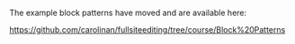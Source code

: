 The example block patterns have moved and are available here:

https://github.com/carolinan/fullsiteediting/tree/course/Block%20Patterns

